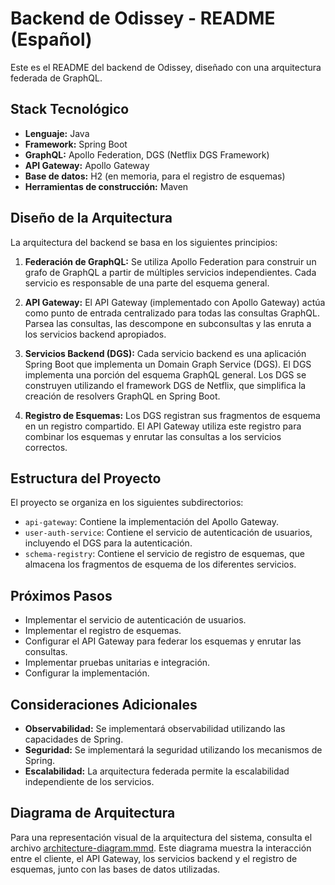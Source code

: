 # Backend de Odissey - README (Español)

Este es el README del backend de Odissey, diseñado con una arquitectura federada de GraphQL.

## Stack Tecnológico

*   **Lenguaje:** Java
*   **Framework:** Spring Boot
*   **GraphQL:** Apollo Federation, DGS (Netflix DGS Framework)
*   **API Gateway:** Apollo Gateway
*   **Base de datos:** H2 (en memoria, para el registro de esquemas)
*   **Herramientas de construcción:** Maven

## Diseño de la Arquitectura

La arquitectura del backend se basa en los siguientes principios:

1.  **Federación de GraphQL:** Se utiliza Apollo Federation para construir un grafo de GraphQL a partir de múltiples servicios independientes. Cada servicio es responsable de una parte del esquema general.

2.  **API Gateway:** El API Gateway (implementado con Apollo Gateway) actúa como punto de entrada centralizado para todas las consultas GraphQL. Parsea las consultas, las descompone en subconsultas y las enruta a los servicios backend apropiados.

3.  **Servicios Backend (DGS):** Cada servicio backend es una aplicación Spring Boot que implementa un Domain Graph Service (DGS). El DGS implementa una porción del esquema GraphQL general. Los DGS se construyen utilizando el framework DGS de Netflix, que simplifica la creación de resolvers GraphQL en Spring Boot.

4.  **Registro de Esquemas:** Los DGS registran sus fragmentos de esquema en un registro compartido. El API Gateway utiliza este registro para combinar los esquemas y enrutar las consultas a los servicios correctos.

## Estructura del Proyecto

El proyecto se organiza en los siguientes subdirectorios:

*   `api-gateway`: Contiene la implementación del Apollo Gateway.
*   `user-auth-service`: Contiene el servicio de autenticación de usuarios, incluyendo el DGS para la autenticación.
*   `schema-registry`: Contiene el servicio de registro de esquemas, que almacena los fragmentos de esquema de los diferentes servicios.

## Próximos Pasos

*   Implementar el servicio de autenticación de usuarios.
*   Implementar el registro de esquemas.
*   Configurar el API Gateway para federar los esquemas y enrutar las consultas.
*   Implementar pruebas unitarias e integración.
*   Configurar la implementación.

## Consideraciones Adicionales

*   **Observabilidad:** Se implementará observabilidad utilizando las capacidades de Spring.
*   **Seguridad:** Se implementará la seguridad utilizando los mecanismos de Spring.
*   **Escalabilidad:** La arquitectura federada permite la escalabilidad independiente de los servicios.

## Diagrama de Arquitectura

Para una representación visual de la arquitectura del sistema, consulta el archivo [architecture-diagram.mmd](./architecture-diagram.mmd). Este diagrama muestra la interacción entre el cliente, el API Gateway, los servicios backend y el registro de esquemas, junto con las bases de datos utilizadas.
